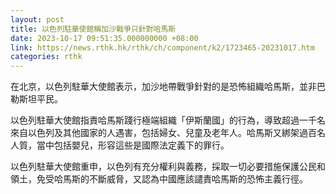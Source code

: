 ```yaml
---
layout: post
title: 以色列駐華使館稱加沙戰爭只針對哈馬斯
date: 2023-10-17 09:51:35.000000000 +08:00
link: https://news.rthk.hk/rthk/ch/component/k2/1723465-20231017.htm
categories: rthk
---
```


在北京，以色列駐華大使館表示，加沙地帶戰爭針對的是恐怖組織哈馬斯，並非巴勒斯坦平民。

以色列駐華大使館指責哈馬斯踐行極端組織「伊斯蘭國」的行為，導致超過一千名來自以色列及其他國家的人遇害，包括婦女、兒童及老年人。哈馬斯又綁架過百名人質，當中包括嬰兒，形容這些是國際法定義下的罪行。

以色列駐華大使館重申，以色列有充分權利與義務，採取一切必要措施保護公民和領土，免受哈馬斯的不斷威脅，又認為中國應該譴責哈馬斯的恐怖主義行徑。
